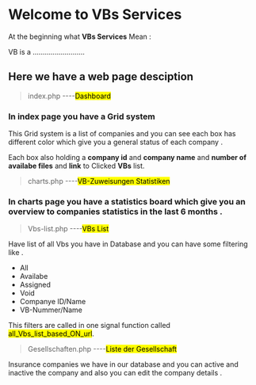 # Welcome to **VBs Services**  

At the beginning what **VBs Services**  Mean : 

VB is a ..........................


## Here we have a web page desciption 

> index.php ----<mark>Dashboard</mark>
<h3>In index page you have a Grid system</h3>
<p>This Grid system is a list of companies and you can see each box has different color which give you a general status of each company .</p>
<p>Each box also holding a <b>company id</b> and <b>company name</b> and <b>number of availabe files</b> and <b>link</b> to Clicked <b>VBs</b> list.</p>

> charts.php ----<mark>VB-Zuweisungen Statistiken</mark>
<h3>In charts page you have a statistics board which give you an overview to companies statistics in the last 6 months .</h3>

> Vbs-list.php ----<mark>VBs List</mark>
<p>Have list of all Vbs you have in Database and you can have some filtering like  .</p>

<ul>
    <li>All</li>
    <li>Availabe</li>
    <li>Assigned</li>
    <li>Void</li>
    <li>Companye ID/Name</li>
    <li>VB-Nummer/Name</li>
</ul>

<p>This filters are called in one signal function called  <mark>all_Vbs_list_based_ON_url</mark>.</p>

> Gesellschaften.php ----<mark>Liste der Gesellschaft</mark>
<p>Insurance companies we have in our database and you can active and inactive the company and also you can edit the company details  .</p>
